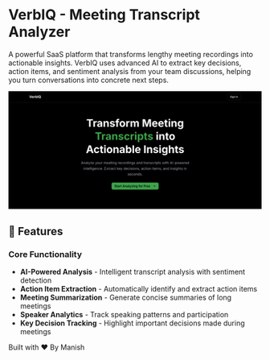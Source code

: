 # VerbIQ - Meeting Transcript Analyzer

A powerful SaaS platform that transforms lengthy meeting recordings into actionable insights. VerbIQ uses advanced AI to extract key decisions, action items, and sentiment analysis from your team discussions, helping you turn conversations into concrete next steps.

![VerbIQ Landing Page](https://github.com/manishdashsharma/verbiq/blob/main/public/verbiq.png)

## 🚀 Features

### Core Functionality
- **AI-Powered Analysis** - Intelligent transcript analysis with sentiment detection
- **Action Item Extraction** - Automatically identify and extract action items
- **Meeting Summarization** - Generate concise summaries of long meetings
- **Speaker Analytics** - Track speaking patterns and participation
- **Key Decision Tracking** - Highlight important decisions made during meetings

Built with ❤️ By Manish
